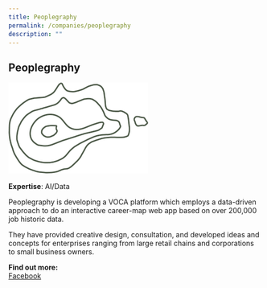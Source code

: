 ```yaml
---
title: Peoplegraphy
permalink: /companies/peoplegraphy
description: ""
---
```

## Peoplegraphy

![Alt text for image on Isomer site](/images/peoplegraphy.png)


**Expertise**: AI/Data

Peoplegraphy is developing a VOCA platform which employs a data-driven approach to do an interactive career-map web app based on over 200,000 job historic data.

They have provided creative design, consultation, and developed ideas and concepts for enterprises ranging from large retail chains and corporations to small business owners.




**Find out more:** \
[Facebook](https://www.facebook.com/people/Peoplegraphy-SG/100064389390051/)